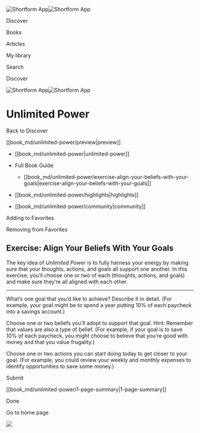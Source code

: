![Shortform App](/img/logo.36a2399e.svg)![Shortform App](/img/logo-dark.70c1b072.svg)

Discover

Books

Articles

My library

Search

Discover

![Shortform App](/img/logo.36a2399e.svg)![Shortform App](/img/logo-dark.70c1b072.svg)

# Unlimited Power

Back to Discover

[[book_md/unlimited-power/preview|preview]]

  * [[book_md/unlimited-power|unlimited-power]]
  * Full Book Guide

    * [[book_md/unlimited-power/exercise-align-your-beliefs-with-your-goals|exercise-align-your-beliefs-with-your-goals]]
  * [[book_md/unlimited-power/highlights|highlights]]
  * [[book_md/unlimited-power/community|community]]



Adding to Favorites 

Removing from Favorites 

## Exercise: Align Your Beliefs With Your Goals

The key idea of _Unlimited Power_ is to fully harness your energy by making sure that your thoughts, actions, and goals all support one another. In this exercise, you’ll choose one or two of each (thoughts, actions, and goals) and make sure they’re all aligned with each other.

* * *

What’s one goal that you’d like to achieve? Describe it in detail. (For example, your goal might be to spend a year putting 10% of each paycheck into a savings account.)

Choose one or two beliefs you’ll adopt to support that goal. Hint: Remember that values are also a type of belief. (For example, if your goal is to save 10% of each paycheck, you might choose to believe that you’re good with money and that you value frugality.)

Choose one or two actions you can start doing today to get closer to your goal. (For example, you could review your weekly and monthly expenses to identify opportunities to save some money.)

Submit 

[[book_md/unlimited-power/1-page-summary|1-page-summary]]

Done

Go to home page 

![](https://bat.bing.com/action/0?ti=56018282&Ver=2&mid=ce65931e-7328-4ade-ba4d-d3214f50700a&sid=72e6e650642c11eeb2dd2161d176fe8d&vid=72e70890642c11eeb72d79fe7b6df2c6&vids=0&msclkid=N&pi=0&lg=en-US&sw=800&sh=600&sc=24&nwd=1&tl=Shortform%20%7C%20Book&p=https%3A%2F%2Fwww.shortform.com%2Fapp%2Fbook%2Funlimited-power%2Fexercise-align-your-beliefs-with-your-goals&r=&lt=1275&evt=pageLoad&sv=1&rn=518814)
